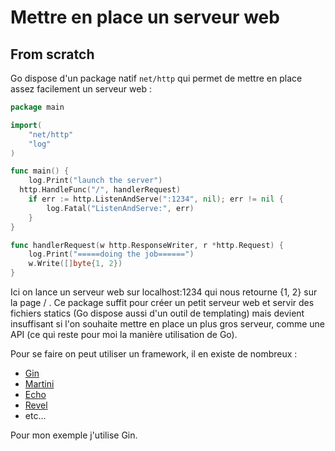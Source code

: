 # Mettre en place un serveur web

## From scratch 

Go dispose d'un package natif ``net/http`` qui permet de mettre en place assez facilement un serveur web :

```go
package main

import(
	"net/http"
	"log"
)

func main() {
	log.Print("launch the server")
  http.HandleFunc("/", handlerRequest)
	if err := http.ListenAndServe(":1234", nil); err != nil {
		log.Fatal("ListenAndServe:", err)
	}
}

func handlerRequest(w http.ResponseWriter, r *http.Request) {
	log.Print("=====doing the job======")
	w.Write([]byte{1, 2})
}
```

 Ici on lance  un serveur web sur localhost:1234 qui nous retourne {1, 2} sur la page / .
 Ce package suffit pour créer un petit serveur web et servir des fichiers statics (Go dispose aussi d'un outil de templating) mais devient insuffisant si l'on souhaite mettre en place un plus gros serveur, comme une API (ce qui reste pour moi la manière utilisation de Go).
 
 Pour se faire on peut utiliser un framework, il en existe de nombreux :
 - [Gin](https://github.com/gin-gonic/gin)
 - [Martini](https://github.com/go-martini/martini)
 - [Echo](https://github.com/labstack/echo)
 - [Revel](https://github.com/revel/revel)
 - etc...
 
 Pour mon exemple j'utilise Gin.

